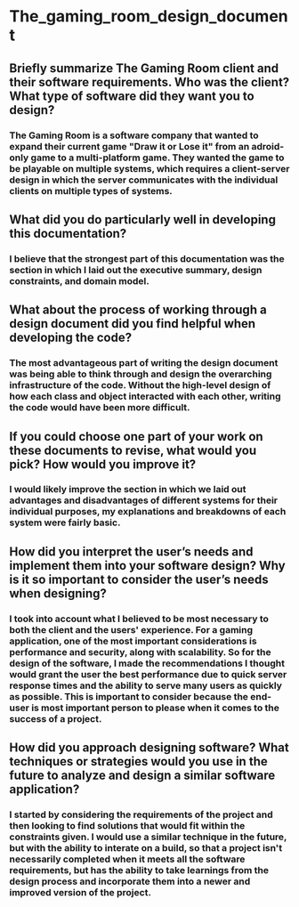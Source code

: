 # The_gaming_room_design_document

## Briefly summarize The Gaming Room client and their software requirements. Who was the client? What type of software did they want you to design?
### The Gaming Room is a software company that wanted to expand their current game "Draw it or Lose it" from an adroid-only game to a multi-platform game.  They wanted the game to be playable on multiple systems, which requires a client-server design in which the server communicates with the individual clients on multiple types of systems.
## What did you do particularly well in developing this documentation?
### I believe that the strongest part of this documentation was the section in which I laid out the executive summary, design constraints, and domain model.
## What about the process of working through a design document did you find helpful when developing the code?
### The most advantageous part of writing the design document was being able to think through and design the overarching infrastructure of the code.  Without the high-level design of how each class and object interacted with each other, writing the code would have been more difficult.
## If you could choose one part of your work on these documents to revise, what would you pick? How would you improve it?
### I would likely improve the section in which we laid out advantages and disadvantages of different systems for their individual purposes, my explanations and breakdowns of each system were fairly basic.
## How did you interpret the user’s needs and implement them into your software design? Why is it so important to consider the user’s needs when designing?
### I took into account what I believed to be most necessary to both the client and the users' experience.  For a gaming application, one of the most important considerations is performance and security, along with scalability.  So for the design of the software, I made the recommendations I thought would grant the user the best performance due to quick server response times and the ability to serve many users as quickly as possible.  This is important to consider because the end-user is most important person to please when it comes to the success of a project.
## How did you approach designing software? What techniques or strategies would you use in the future to analyze and design a similar software application?
### I started by considering the requirements of the project and then looking to find solutions that would fit within the constraints given.  I would use a similar technique in the future, but with the ability to interate on a build, so that a project isn't necessarily completed when it meets all the software requirements, but has the ability to take learnings from the design process and incorporate them into a newer and improved version of the project.
